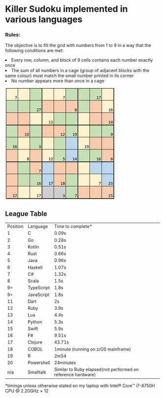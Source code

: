 <h1> Killer Sudoku implemented in various languages</h1>
<h3> Rules:</h3>
<p>The objective is to fill the grid with numbers from 1 to 9 in a way that the following conditions are met:
<li>Every row, column, and block of 9 cells contains each number exactly once</li>
<li>The sum of all numbers in a cage (group of adjacent blocks with the same colour) must match the small number printed in its corner</li>
<li>No number appears more than once in a cage</li></p>
<img src="https://github.com/brindleoak/KillerSudoku/blob/master/resources/killer2.png">
<h2>League Table</h2>
<table>
<tr><td>Position</td><td>Language</td><td>Time to complete*</td>
<tr><td>1</td><td>C</td><td>0.09s</td>
<tr><td>2</td><td>Go</td><td>0.28s</td>
<tr><td>3</td><td>Kotlin</td><td>0.51s</td>
<tr><td>4</td><td>Rust</td><td>0.66s</td>
<tr><td>5</td><td>Java</td><td>0.96s</td>
<tr><td>6</td><td>Haskell</td><td>1.07s</td>
<tr><td>7</td><td>C#</td><td>1.32s</td>
<tr><td>8</td><td>Scala</td><td>1.5s</td>
<tr><td>9=</td><td>TypeScript</td><td>1.8s</td>
<tr><td>9=</td><td>JavaScript</td><td>1.8s</td>
<tr><td>11</td><td>Dart</td><td>2s</td>
<tr><td>12</td><td>Ruby</td><td>3.9s</td>
<tr><td>13</td><td>Lua</td><td>4.4s</td>  
<tr><td>14</td><td>Python</td><td>5.3s</td>
<tr><td>15</td><td>Swift</td><td>5.9s</td>
<tr><td>16</td><td>F#</td><td>9.51s</td>
<tr><td>17</td><td>Clojure</td><td>43.71s</td>
<tr><td>18</td><td>COBOL</td><td>1minute (running on z/OS mainframe)</td>
<tr><td>19</td><td>R</td><td>2m54</td>
<tr><td>20</td><td>Powershell</td><td>24minutes</td>
<tr><td>n/a</td><td>Smalltalk</td><td>Similar to Ruby elapsed(not performed on reference hardware)</td>
</table>

*timings unless otherwise stated on my laptop with Intel® Core™ i7-8750H CPU @ 2.20GHz × 12
